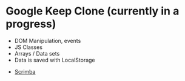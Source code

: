 # Google Keep Clone (currently in a progress)
   
* DOM Manipulation, events
* JS Classes
* Arrays / Data sets
* Data is saved with LocalStorage


- [Scrimba](https://scrimba.com/allcourses)
